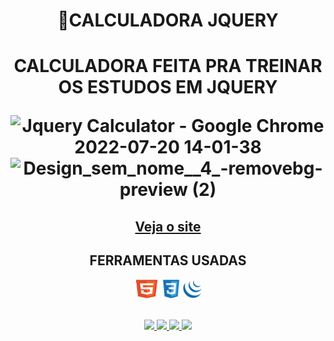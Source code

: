 # <div align="center">📌CALCULADORA JQUERY
<h1 align="center">CALCULADORA FEITA PRA TREINAR OS ESTUDOS EM JQUERY

![Jquery Calculator - Google Chrome 2022-07-20 14-01-38](https://user-images.githubusercontent.com/97768716/180040977-510a6c62-69f3-4710-b89c-f186407ad0b7.gif)
![Design_sem_nome__4_-removebg-preview (2)](https://user-images.githubusercontent.com/97768716/180041531-9922fcee-a839-45bb-91a7-ffbba77058a2.png)


<h2 align="center">
  <a href="https://gabrielsf2022.github.io/CALCULADORA-JQUERY/" target="_blank"> Veja o site </a>
</h2>


<h2 align="center"> FERRAMENTAS USADAS </h2>

<div align="center" style="display: inline_block">
  <img align="center" alt="GSF-HTML" height="30" width="40" src="https://raw.githubusercontent.com/devicons/devicon/master/icons/html5/html5-original.svg">
  <img align="center" alt="GSF-JS" height="30" width"40" src="https://raw.githubusercontent.com/devicons/devicon/master/icons/css3/css3-original.svg">
  <img align="center" alt="GSF-JS" height="30" width"40" src="https://raw.githubusercontent.com/devicons/devicon/master/icons/jquery/jquery-original.svg">

 
</div>
<br>

<div align="center" style="display:inline_block"> <br> 
  
  <a href="https://www.instagram.com/gabriel_furtado2002/" target="_blank">
    <img src="https://img.shields.io/badge/-Instagram-%23E4405F?style=for-the-badge&logo=instagram&logoColor=white" 
  </a>
 	
 <a href="https://discord.gg/wagxzStdcR" target="_blank">
   <img src="https://img.shields.io/badge/Discord-7289DA?style=for-the-badge&logo=discord&logoColor=white" 
  </a>
  
  <a href = "mailto:gs294860@gmail.com" target="_blank">
    <img src="https://img.shields.io/badge/-Gmail-%23333?style=for-the-badge&logo=gmail&logoColor=white" 
  </a>
  
  <a href="https://www.linkedin.com/in/gabriel-furtado-847aa7225/" target="_blank">
    <img src="https://img.shields.io/badge/-LinkedIn-%230077B5?style=for-the-badge&logo=linkedin&logoColor=white">
  </a> 
  
  </div>




